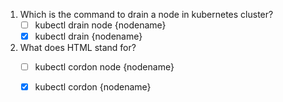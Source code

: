 1. Which is the command to drain a node in kubernetes cluster?
   - [ ] kubectl drain node {nodename}
   - [x] kubectl drain {nodename}

2. What does HTML stand for?
   - [ ] kubectl cordon node {nodename}
   - [x] kubectl cordon {nodename}

